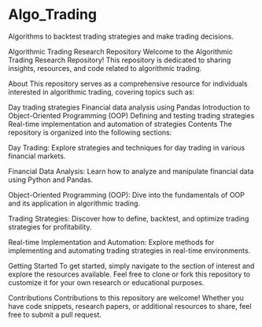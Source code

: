 # Algo_Trading
Algorithms to backtest trading strategies and make trading decisions.

Algorithmic Trading Research Repository
Welcome to the Algorithmic Trading Research Repository! This repository is dedicated to sharing insights, resources, and code related to algorithmic trading.

About
This repository serves as a comprehensive resource for individuals interested in algorithmic trading, covering topics such as:

Day trading strategies
Financial data analysis using Pandas
Introduction to Object-Oriented Programming (OOP)
Defining and testing trading strategies
Real-time implementation and automation of strategies
Contents
The repository is organized into the following sections:

Day Trading: Explore strategies and techniques for day trading in various financial markets.

Financial Data Analysis: Learn how to analyze and manipulate financial data using Python and Pandas.

Object-Oriented Programming (OOP): Dive into the fundamentals of OOP and its application in algorithmic trading.

Trading Strategies: Discover how to define, backtest, and optimize trading strategies for profitability.

Real-time Implementation and Automation: Explore methods for implementing and automating trading strategies in real-time environments.

Getting Started
To get started, simply navigate to the section of interest and explore the resources available. Feel free to clone or fork this repository to customize it for your own research or educational purposes.

Contributions
Contributions to this repository are welcome! Whether you have code snippets, research papers, or additional resources to share, feel free to submit a pull request.
